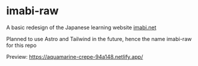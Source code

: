 # imabi-raw

A basic redesign of the Japanese learning website [imabi.net](imabi.net)

Planned to use Astro and Tailwind in the future, hence the name imabi-raw for this repo

Preview: https://aquamarine-crepe-94a148.netlify.app/

